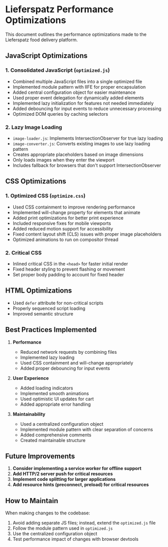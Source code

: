 # Lieferspatz Performance Optimizations

This document outlines the performance optimizations made to the Lieferspatz food delivery platform.

## JavaScript Optimizations

### 1. Consolidated JavaScript (`optimized.js`)

- Combined multiple JavaScript files into a single optimized file
- Implemented module pattern with IIFE for proper encapsulation
- Added central configuration object for easier maintenance
- Used proper event delegation for dynamically added elements
- Implemented lazy initialization for features not needed immediately
- Added debouncing for input events to reduce unnecessary processing
- Optimized DOM queries by caching selectors

### 2. Lazy Image Loading

- `image-loader.js`: Implements IntersectionObserver for true lazy loading
- `image-converter.js`: Converts existing images to use lazy loading pattern
- Creates appropriate placeholders based on image dimensions
- Only loads images when they enter the viewport
- Includes fallback for browsers that don't support IntersectionObserver

## CSS Optimizations

### 1. Optimized CSS (`optimize.css`)

- Used CSS containment to improve rendering performance
- Implemented will-change property for elements that animate
- Added print optimizations for better print experience
- Included responsive fixes for mobile viewports
- Added reduced motion support for accessibility
- Fixed content layout shift (CLS) issues with proper image placeholders
- Optimized animations to run on compositor thread

### 2. Critical CSS

- Inlined critical CSS in the `<head>` for faster initial render
- Fixed header styling to prevent flashing or movement
- Set proper body padding to account for fixed header

## HTML Optimizations

- Used `defer` attribute for non-critical scripts
- Properly sequenced script loading
- Improved semantic structure

## Best Practices Implemented

1. **Performance**
   - Reduced network requests by combining files
   - Implemented lazy loading
   - Used CSS containment and will-change appropriately
   - Added proper debouncing for input events

2. **User Experience**
   - Added loading indicators
   - Implemented smooth animations
   - Used optimistic UI updates for cart
   - Added appropriate error handling

3. **Maintainability**
   - Used a centralized configuration object
   - Implemented module pattern with clear separation of concerns
   - Added comprehensive comments
   - Created maintainable structure

## Future Improvements

1. **Consider implementing a service worker for offline support**
2. **Add HTTP/2 server push for critical resources**
3. **Implement code splitting for larger applications**
4. **Add resource hints (preconnect, preload) for critical resources**

## How to Maintain

When making changes to the codebase:

1. Avoid adding separate JS files; instead, extend the `optimized.js` file
2. Follow the module pattern used in `optimized.js`
3. Use the centralized configuration object
4. Test performance impact of changes with browser devtools 